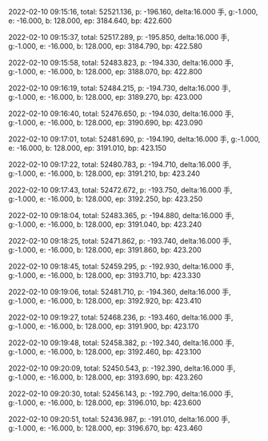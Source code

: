 2022-02-10 09:15:16, total: 52521.136, p: -196.160, delta:16.000 手, g:-1.000, e: -16.000, b: 128.000, ep: 3184.640, bp: 422.600

2022-02-10 09:15:37, total: 52517.289, p: -195.850, delta:16.000 手, g:-1.000, e: -16.000, b: 128.000, ep: 3184.790, bp: 422.580

2022-02-10 09:15:58, total: 52483.823, p: -194.330, delta:16.000 手, g:-1.000, e: -16.000, b: 128.000, ep: 3188.070, bp: 422.800

2022-02-10 09:16:19, total: 52484.215, p: -194.730, delta:16.000 手, g:-1.000, e: -16.000, b: 128.000, ep: 3189.270, bp: 423.000

2022-02-10 09:16:40, total: 52476.650, p: -194.030, delta:16.000 手, g:-1.000, e: -16.000, b: 128.000, ep: 3190.690, bp: 423.090

2022-02-10 09:17:01, total: 52481.690, p: -194.190, delta:16.000 手, g:-1.000, e: -16.000, b: 128.000, ep: 3191.010, bp: 423.150

2022-02-10 09:17:22, total: 52480.783, p: -194.710, delta:16.000 手, g:-1.000, e: -16.000, b: 128.000, ep: 3191.210, bp: 423.240

2022-02-10 09:17:43, total: 52472.672, p: -193.750, delta:16.000 手, g:-1.000, e: -16.000, b: 128.000, ep: 3192.250, bp: 423.250

2022-02-10 09:18:04, total: 52483.365, p: -194.880, delta:16.000 手, g:-1.000, e: -16.000, b: 128.000, ep: 3191.040, bp: 423.240

2022-02-10 09:18:25, total: 52471.862, p: -193.740, delta:16.000 手, g:-1.000, e: -16.000, b: 128.000, ep: 3191.860, bp: 423.200

2022-02-10 09:18:45, total: 52459.295, p: -192.930, delta:16.000 手, g:-1.000, e: -16.000, b: 128.000, ep: 3193.710, bp: 423.330

2022-02-10 09:19:06, total: 52481.710, p: -194.360, delta:16.000 手, g:-1.000, e: -16.000, b: 128.000, ep: 3192.920, bp: 423.410

2022-02-10 09:19:27, total: 52468.236, p: -193.460, delta:16.000 手, g:-1.000, e: -16.000, b: 128.000, ep: 3191.900, bp: 423.170

2022-02-10 09:19:48, total: 52458.382, p: -192.340, delta:16.000 手, g:-1.000, e: -16.000, b: 128.000, ep: 3192.460, bp: 423.100

2022-02-10 09:20:09, total: 52450.543, p: -192.390, delta:16.000 手, g:-1.000, e: -16.000, b: 128.000, ep: 3193.690, bp: 423.260

2022-02-10 09:20:30, total: 52456.143, p: -192.790, delta:16.000 手, g:-1.000, e: -16.000, b: 128.000, ep: 3196.010, bp: 423.600

2022-02-10 09:20:51, total: 52436.987, p: -191.010, delta:16.000 手, g:-1.000, e: -16.000, b: 128.000, ep: 3196.670, bp: 423.460